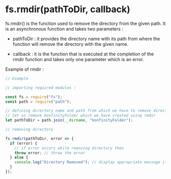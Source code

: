 # fs.rmdir(pathToDir, callback)

fs.rmdir() is the function used to remove the directory from the given path.
It is an asynchronous function and takes two parameters :

- pathToDir : it provides the directory name with its path from where the function will remove the directory with the given name.

- callback : it is the function that is executed at the completion of the rmdir function and takes only one parameter which is an error.

Example of rmdir :

```js
// Example

// importing required modules :

const fs = require("fs");
const path = require("path");

// defining directory name and path from which we have to remove directory
// let us remove konfinityFolder which we have created using rmdir
let pathToDir = path.join(__dirname, "konfinityFolder");

// removing directory

fs.rmdir(pathToDir, error => {
  if (error) {
    // if error occurs while removing directory then
    throw error; // throw the error
  } else {
    console.log("Directory Removed"); // display appropriate message if error doesnot occur
  }
});
```